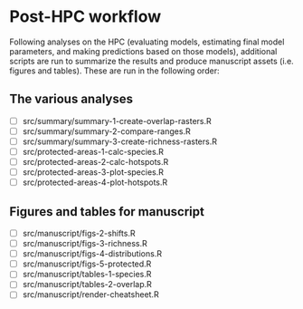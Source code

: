 # Post-HPC workflow

Following analyses on the HPC (evaluating models, estimating final model 
parameters, and making predictions based on those models), additional scripts 
are run to summarize the results and produce manuscript assets (i.e. figures 
and tables). These are run in the following order:

## The various analyses

- [ ] src/summary/summary-1-create-overlap-rasters.R
- [ ] src/summary/summary-2-compare-ranges.R
- [ ] src/summary/summary-3-create-richness-rasters.R
- [ ] src/protected-areas-1-calc-species.R
- [ ] src/protected-areas-2-calc-hotspots.R
- [ ] src/protected-areas-3-plot-species.R
- [ ] src/protected-areas-4-plot-hotspots.R

## Figures and tables for manuscript

- [ ] src/manuscript/figs-2-shifts.R
- [ ] src/manuscript/figs-3-richness.R
- [ ] src/manuscript/figs-4-distributions.R
- [ ] src/manuscript/figs-5-protected.R
- [ ] src/manuscript/tables-1-species.R
- [ ] src/manuscript/tables-2-overlap.R
- [ ] src/manuscript/render-cheatsheet.R